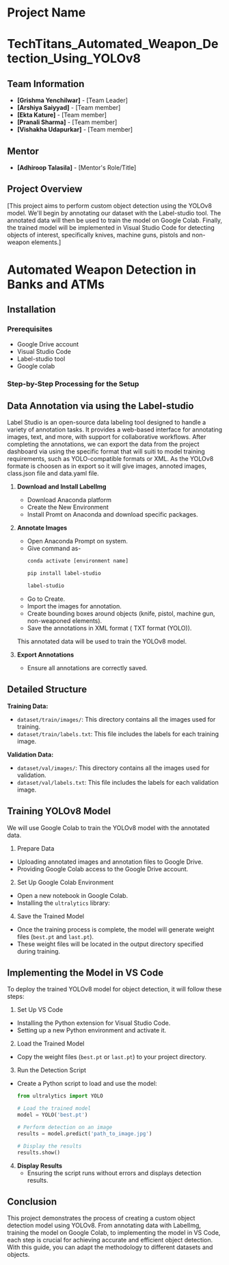 # Project Name

# TechTitans_Automated_Weapon_Detection_Using_YOLOv8

## Team Information

- **[Grishma Yenchilwar]** - [Team Leader]
- **[Arshiya Saiyyad]** - [Team member]
- **[Ekta Kature]** - [Team member]
- **[Pranali Sharma]** - [Team member] 
-  **[Vishakha Udapurkar]** - [Team member]

## Mentor

- **[Adhiroop Talasila]** - [Mentor's Role/Title]

## Project Overview

[This project aims to perform custom object detection using the YOLOv8 model. We'll begin by annotating our dataset with the Label-studio tool. The annotated data will then be used to train the model on Google Colab. Finally, the trained model will be implemented in Visual Studio Code for detecting objects of interest, specifically knives, machine guns, pistols and non-weapon elements.]

# Automated Weapon Detection in Banks and ATMs

## Installation

### Prerequisites

- Google Drive account 
- Visual Studio Code
- Label-studio tool 
- Google colab 

### Step-by-Step Processing for the Setup

## Data Annotation via using the Label-studio

Label Studio is an open-source data labeling tool designed to handle a variety of annotation tasks. It provides a web-based interface for annotating images, text, and more, with support for collaborative workflows. After completing the annotations, we can export the data from the project dashboard via using the specific format that will suiti to model training requirements, such as YOLO-compatible formats or XML.
As the YOLOv8 formate is choosen as in export so it will give images, annoted images, class.json file and data.yaml file.

1. **Download and Install LabelImg**
   - Download Anaconda platform
   - Create the New Environment
   - Install Promt on Anaconda and download specific packages.

3. **Annotate Images**
   - Open Anaconda Prompt on system.
   - Give command as-
      ```sh
     conda activate [environment name]
     ```
     ```sh
     pip install label-studio
     ```
     ```sh
     label-studio
     ```
   - Go to Create.
   - Import the images for annotation.
   - Create bounding boxes around objects (knife, pistol, machine gun, non-weaponed elements).
   - Save the annotations in XML format ( TXT format (YOLO)).

   This annotated data will be used to train the YOLOv8 model.

4. **Export Annotations**
   - Ensure all annotations are correctly saved.
  

## Detailed Structure

**Training Data:**

- `dataset/train/images/`: This directory contains all the images used for training.
- `dataset/train/labels.txt`: This file includes the labels for each training image.

**Validation Data:**

- `dataset/val/images/`: This directory contains all the images used for validation.
- `dataset/val/labels.txt`: This file includes the labels for each validation image.

## Training YOLOv8 Model

We will use Google Colab to train the YOLOv8 model with the annotated data.

1. Prepare Data

- Uploading annotated images and annotation files to Google Drive.
- Providing Google Colab access to the Google Drive account.

2. Set Up Google Colab Environment

- Open a new notebook in Google Colab.
- Installing the `ultralytics` library:

4. Save the Trained Model

- Once the training process is complete, the model will generate weight files (`best.pt` and `last.pt`).
- These weight files will be located in the output directory specified during training.

## Implementing the Model in VS Code

To deploy the trained YOLOv8 model for object detection, it will follow these steps:

1. Set Up VS Code

- Installing the Python extension for Visual Studio Code.
- Setting up a new Python environment and activate it.

2. Load the Trained Model

- Copy the weight files (`best.pt` or `last.pt`) to your project directory.

3. Run the Detection Script

- Create a Python script to load and use the model:

  ```python
  from ultralytics import YOLO

  # Load the trained model
  model = YOLO('best.pt')

  # Perform detection on an image
  results = model.predict('path_to_image.jpg')

  # Display the results
  results.show()


4. **Display Results**
   - Ensuring the script runs without errors and displays detection results.

## Conclusion

This project demonstrates the process of creating a custom object detection model using YOLOv8. From annotating data with LabelImg, training the model on Google Colab, to implementing the model in VS Code, each step is crucial for achieving accurate and efficient object detection. With this guide, you can adapt the methodology to different datasets and objects.

